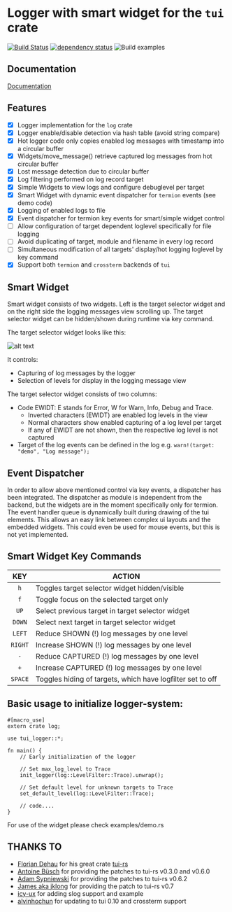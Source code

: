 # Logger with smart widget for the `tui` crate

[![Build Status](https://travis-ci.org/gin66/tui-logger.svg?branch=master)](https://travis-ci.org/gin66/tui-logger)
[![dependency status](https://deps.rs/repo/github/gin66/tui-logger/status.svg?service=github)](https://deps.rs/repo/github/gin66/tui-logger)
![Build examples](https://github.com/gin66/tui-logger/workflows/Build%20examples/badge.svg?service=github)

## Documentation

[Documentation](https://docs.rs/tui-logger/0.4.2/tui_logger/)

## Features

- [X] Logger implementation for the `log` crate
- [X] Logger enable/disable detection via hash table (avoid string compare)
- [X] Hot logger code only copies enabled log messages with timestamp into a circular buffer
- [X] Widgets/move_message() retrieve captured log messages from hot circular buffer
- [X] Lost message detection due to circular buffer
- [X] Log filtering performed on log record target
- [X] Simple Widgets to view logs and configure debuglevel per target
- [X] Smart Widget with dynamic event dispatcher for `termion` events (see demo code)
- [X] Logging of enabled logs to file
- [X] Event dispatcher for termion key events for smart/simple widget control
- [ ] Allow configuration of target dependent loglevel specifically for file logging
- [ ] Avoid duplicating of target, module and filename in every log record
- [ ] Simultaneous modification of all targets' display/hot logging loglevel by key command
- [X] Support both `termion` and `crossterm` backends of `tui`

## Smart Widget

Smart widget consists of two widgets. Left is the target selector widget and
on the right side the logging messages view scrolling up. The target selector widget
can be hidden/shown during runtime via key command.

The target selector widget looks like this:

   ![alt text](https://github.com/gin66/tui-logger/blob/master/doc/example.png?raw=true)

It controls:

- Capturing of log messages by the logger
- Selection of levels for display in the logging message view
 
The target selector widget consists of two columns:

- Code EWIDT: E stands for Error, W for Warn, Info, Debug and Trace.
  + Inverted characters (EWIDT) are enabled log levels in the view
  + Normal characters show enabled capturing of a log level per target
  + If any of EWIDT are not shown, then the respective log level is not captured
- Target of the log events can be defined in the log e.g. `warn!(target: "demo", "Log message");`
 
## Event Dispatcher

In order to allow above mentioned control via key events, a dispatcher has been integrated.
The dispatcher as module is independent from the backend, but the widgets are in the moment
specifically only for termion. The event handler queue is dynamically built during drawing of
the tui elements. This allows an easy link between complex ui layouts and the embedded widgets.
This could even be used for mouse events, but this is not yet implemented.

## Smart Widget Key Commands

|  KEY   | ACTION 
|:------:|-----------------------------------------------------------|
| `h`    | Toggles target selector widget hidden/visible 
| `f`    | Toggle focus on the selected target only
| `UP`   | Select previous target in target selector widget
| `DOWN` | Select next target in target selector widget
| `LEFT` | Reduce SHOWN (!) log messages by one level
| `RIGHT`| Increase SHOWN (!) log messages by one level
| `-`    | Reduce CAPTURED (!) log messages by one level
| `+`    | Increase CAPTURED (!) log messages by one level
| `SPACE`| Toggles hiding of targets, which have logfilter set to off
 
## Basic usage to initialize logger-system:
```
#[macro_use]
extern crate log;

use tui_logger::*;

fn main() {
    // Early initialization of the logger

    // Set max_log_level to Trace
    init_logger(log::LevelFilter::Trace).unwrap();

    // Set default level for unknown targets to Trace
    set_default_level(log::LevelFilter::Trace);

    // code....
}
```

For use of the widget please check examples/demo.rs

## THANKS TO

* [Florian Dehau](https://github.com/fdehau) for his great crate [tui-rs](https://github.com/fdehau/tui-rs)
* [Antoine Büsch](https://github.com/abusch) for providing the patches to tui-rs v0.3.0 and v0.6.0
* [Adam Sypniewski](https://github.com/ajsyp) for providing the patches to tui-rs v0.6.2
* [James aka jklong](https://github.com/jklong) for providing the patch to tui-rs v0.7
* [icy-ux](https://github.com/icy-ux) for adding slog support and example
* [alvinhochun](https://github.com/alvinhochun) for updating to tui 0.10 and crossterm support


